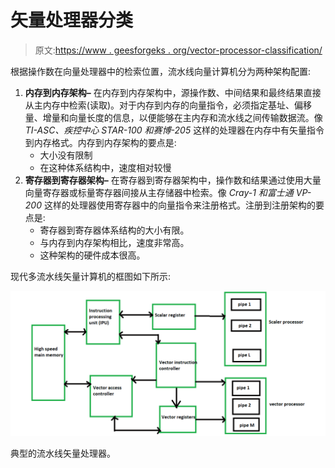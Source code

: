 # 矢量处理器分类

> 原文:[https://www . geesforgeks . org/vector-processor-classification/](https://www.geeksforgeeks.org/vector-processor-classification/)

根据操作数在向量处理器中的检索位置，流水线向量计算机分为两种架构配置:

1.  **内存到内存架构–**
    在内存到内存架构中，源操作数、中间结果和最终结果直接从主内存中检索(读取)。对于内存到内存的向量指令，必须指定基址、偏移量、增量和向量长度的信息，以便能够在主内存和流水线之间传输数据流。像 *TI-ASC、疾控中心 STAR-100 和赛博-205* 这样的处理器在内存中有矢量指令到内存格式。内存到内存架构的要点是:
    *   大小没有限制
    *   在这种体系结构中，速度相对较慢
2.  **寄存器到寄存器架构–**
    在寄存器到寄存器架构中，操作数和结果通过使用大量向量寄存器或标量寄存器间接从主存储器中检索。像 *Cray-1 和富士通 VP-200* 这样的处理器使用寄存器中的向量指令来注册格式。注册到注册架构的要点是:
    *   寄存器到寄存器体系结构的大小有限。
    *   与内存到内存架构相比，速度非常高。
    *   这种架构的硬件成本很高。

现代多流水线矢量计算机的框图如下所示:

![](img/440173ea4ebb87eb145bb8d7a70fafc1.png)

典型的流水线矢量处理器。